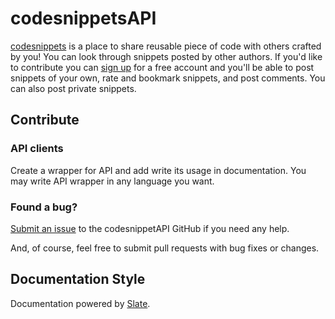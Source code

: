 <h1>codesnippetsAPI</h1>

[codesnippets](http://codesnippets-org.herokuapp.com/) is a place to share reusable piece of code with others crafted by you! 
You can look through snippets posted by other authors. If you'd like to contribute you can [sign up](http://codesnippets-org.herokuapp.com/users/sign_up) for a free account and you'll be able to post snippets of your own, rate and bookmark snippets, and post comments. You can also post private snippets.

Contribute
--------------------
### API clients
Create a wrapper for API and add write its usage in documentation. You may write API wrapper in any language you want.

### Found a bug?
[Submit an issue](https://github.com/amandeep511997/codesnippetsAPI/issues) to the codesnippetAPI GitHub if you need any help. 

And, of course, feel free to submit pull requests with bug fixes or changes.

Documentation Style
--------------------
Documentation powered by [Slate](https://github.com/lord/slate).
